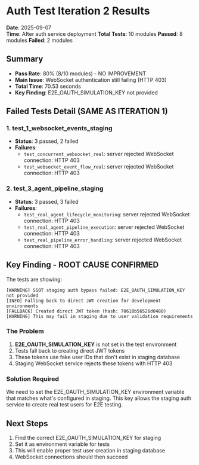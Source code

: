 # Auth Test Iteration 2 Results
**Date**: 2025-09-07  
**Time**: After auth service deployment
**Total Tests**: 10 modules
**Passed**: 8 modules
**Failed**: 2 modules

## Summary
- **Pass Rate**: 80% (8/10 modules) - NO IMPROVEMENT
- **Main Issue**: WebSocket authentication still failing (HTTP 403)
- **Total Time**: 70.53 seconds
- **Key Finding**: E2E_OAUTH_SIMULATION_KEY not provided

## Failed Tests Detail (SAME AS ITERATION 1)

### 1. test_1_websocket_events_staging
- **Status**: 3 passed, 2 failed
- **Failures**:
  - `test_concurrent_websocket_real`: server rejected WebSocket connection: HTTP 403
  - `test_websocket_event_flow_real`: server rejected WebSocket connection: HTTP 403
  
### 2. test_3_agent_pipeline_staging
- **Status**: 3 passed, 3 failed
- **Failures**:
  - `test_real_agent_lifecycle_monitoring`: server rejected WebSocket connection: HTTP 403
  - `test_real_agent_pipeline_execution`: server rejected WebSocket connection: HTTP 403
  - `test_real_pipeline_error_handling`: server rejected WebSocket connection: HTTP 403

## Key Finding - ROOT CAUSE CONFIRMED

The tests are showing:
```
[WARNING] SSOT staging auth bypass failed: E2E_OAUTH_SIMULATION_KEY not provided
[INFO] Falling back to direct JWT creation for development environments
[FALLBACK] Created direct JWT token (hash: 70610b56526d0480)
[WARNING] This may fail in staging due to user validation requirements
```

### The Problem
1. **E2E_OAUTH_SIMULATION_KEY** is not set in the test environment
2. Tests fall back to creating direct JWT tokens
3. These tokens use fake user IDs that don't exist in staging database
4. Staging WebSocket service rejects these tokens with HTTP 403

### Solution Required
We need to set the E2E_OAUTH_SIMULATION_KEY environment variable that matches what's configured in staging. This key allows the staging auth service to create real test users for E2E testing.

## Next Steps
1. Find the correct E2E_OAUTH_SIMULATION_KEY for staging
2. Set it as environment variable for tests
3. This will enable proper test user creation in staging database
4. WebSocket connections should then succeed